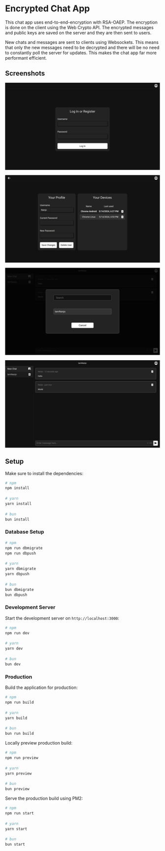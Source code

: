 # Encrypted Chat App

This chat app uses end-to-end-encryption with RSA-OAEP.
The encryption is done on the client using the Web Crypto API.
The encrypted messages and public keys are saved on the server and they are then sent to users.

New chats and messages are sent to clients using Websockets.
This means that only the new messages need to be decrypted and there will be no need to constantly poll the server for updates.
This makes the chat app far more performant efficient.

## Screenshots

![Login page](public/screenshots/login.png)

![User profile](public/screenshots/user-profile.png)

![User search](public/screenshots/user-search.png)

![Chat with messages](public/screenshots/chat-with-messages.png)

## Setup

Make sure to install the dependencies:

```bash
# npm
npm install

# yarn
yarn install

# bun
bun install
```

### Database Setup

```bash
# npm
npm run dbmigrate
npm run dbpush

# yarn
yarn dbmigrate
yarn dbpush

# bun
bun dbmigrate
bun dbpush
```

### Development Server

Start the development server on `http://localhost:3000`:

```bash
# npm
npm run dev

# yarn
yarn dev

# bun
bun dev
```

### Production

Build the application for production:

```bash
# npm
npm run build

# yarn
yarn build

# bun
bun run build
```

Locally preview production build:

```bash
# npm
npm run preview

# yarn
yarn preview

# bun
bun preview
```

Serve the production build using PM2:

```bash
# npm
npm run start

# yarn
yarn start

# bun
bun start
```
